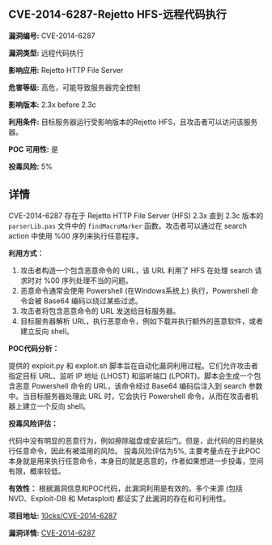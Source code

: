 ## CVE-2014-6287-Rejetto HFS-远程代码执行

**漏洞编号:** CVE-2014-6287

**漏洞类型:** 远程代码执行

**影响应用:** Rejetto HTTP File Server

**危害等级:** 高危，可能导致服务器完全控制

**影响版本:** 2.3x before 2.3c

**利用条件:** 目标服务器运行受影响版本的Rejetto HFS，且攻击者可以访问该服务器。

**POC 可用性:** 是

**投毒风险:** 5%

## 详情

CVE-2014-6287 存在于 Rejetto HTTP File Server (HFS) 2.3x 直到 2.3c 版本的 `parserLib.pas` 文件中的 `findMacroMarker` 函数。攻击者可以通过在 search action 中使用 %00 序列来执行任意程序。 

**利用方式：**

1.  攻击者构造一个包含恶意命令的 URL，该 URL 利用了 HFS 在处理 search 请求时对 %00 序列处理不当的问题。
2.  恶意命令通常会使用 Powershell (在Windows系统上) 执行，Powershell 命令会被 Base64 编码以绕过某些过滤。
3.  攻击者将包含恶意命令的 URL 发送给目标服务器。
4.  目标服务器解析 URL，执行恶意命令，例如下载并执行额外的恶意软件，或者建立反向 shell。

**POC代码分析：**

提供的 exploit.py 和 exploit.sh 脚本旨在自动化漏洞利用过程。它们允许攻击者指定目标 URL、监听 IP 地址 (LHOST) 和监听端口 (LPORT)。脚本会生成一个包含恶意 Powershell 命令的 URL，该命令经过 Base64 编码后注入到 search 参数中。当目标服务器处理此 URL 时，它会执行 Powershell 命令，从而在攻击者机器上建立一个反向 shell。

**投毒风险评估：**

代码中没有明显的恶意行为，例如擦除磁盘或安装后门。但是，此代码的目的是执行任意命令，因此有被滥用的风险。 投毒风险评估为5%, 主要考量点在于此POC本身就是用来执行任意命令，本身目的就是恶意的，作者如果想进一步投毒，空间有限，概率较低。

**有效性：**
根据漏洞信息和POC代码，此漏洞利用是有效的。多个来源 (包括 NVD、Exploit-DB 和 Metasploit) 都证实了此漏洞的存在和可利用性。

**项目地址:** [10cks/CVE-2014-6287](https://github.com/10cks/CVE-2014-6287)

**漏洞详情:** [CVE-2014-6287](https://nvd.nist.gov/vuln/detail/CVE-2014-6287)